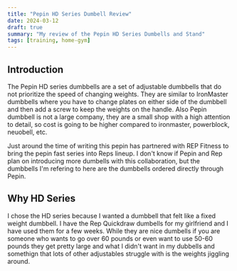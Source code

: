 ```yaml
---
title: "Pepin HD Series Dumbell Review"
date: 2024-03-12
draft: true
summary: "My review of the Pepin HD Series Dumbells and Stand"
tags: [training, home-gym]
---
```


## Introduction

The Pepin HD series dumbbells are a set of adjustable dumbbells that do not prioritize the speed of changing weights. They are similar to IronMaster dumbbells where you have to change plates on either side of the dumbbell and then add a screw to keep the weights on the handle. Also Pepin dumbbell is not a large company, they are a small shop with a high attention to detail, so cost is going to be higher compared to ironmaster, powerblock, neuobell, etc.

Just around the time of writing this pepin has partnered with REP Fitness to bring the pepin fast series into Reps lineup. I don't know if Pepin and Rep plan on introducing more dumbells with this collaboration, but the dumbbells I'm refering to here are the dumbbells ordered directly through Pepin.

## Why HD Series

I chose the HD series because I wanted a dumbbell that felt like a fixed weight dumbbell. I have the Rep Quickdraw dumbells for my girlfriend and I have used them for a few weeks. While they are nice dumbells if you are someone who wants to go over 60 pounds or even want to use 50-60 pounds they get pretty large and what I didn't want in my dubbells and somethign that lots of other adjustables struggle with is the weights jiggling around. 
